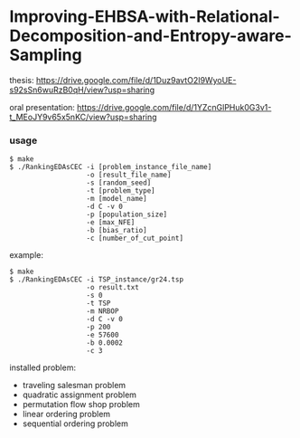 # Improving-EHBSA-with-Relational-Decomposition-and-Entropy-aware-Sampling

thesis: https://drive.google.com/file/d/1Duz9avtO2I9WyoUE-s92sSn6wuRzB0qH/view?usp=sharing

oral presentation: https://drive.google.com/file/d/1YZcnGlPHuk0G3v1-t_MEoJY9v65x5nKC/view?usp=sharing

### usage
```
$ make
$ ./RankingEDAsCEC -i [problem_instance_file_name]
                   -o [result_file_name]
                   -s [random_seed]
                   -t [problem_type]
                   -m [model_name]
                   -d C -v 0
                   -p [population_size]
                   -e [max_NFE]
                   -b [bias_ratio]
                   -c [number_of_cut_point]
```

example:
```
$ make
$ ./RankingEDAsCEC -i TSP_instance/gr24.tsp
                   -o result.txt
                   -s 0
                   -t TSP
                   -m NRBOP
                   -d C -v 0
                   -p 200
                   -e 57600
                   -b 0.0002
                   -c 3
```

installed problem: 
- traveling salesman problem
- quadratic assignment problem
- permutation flow shop problem
- linear ordering problem
- sequential ordering problem
